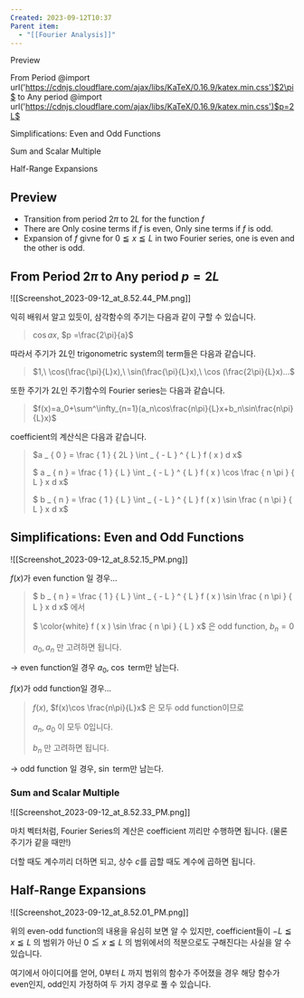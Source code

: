 ```yaml
---
Created: 2023-09-12T10:37
Parent item:
  - "[[Fourier Analysis]]"
---
```

Preview

From Period @import url('https://cdnjs.cloudflare.com/ajax/libs/KaTeX/0.16.9/katex.min.css')$2\pi$﻿ to Any period @import url('https://cdnjs.cloudflare.com/ajax/libs/KaTeX/0.16.9/katex.min.css')$p=2L$﻿

Simplifications: Even and Odd Functions

Sum and Scalar Multiple

Half-Range Expansions

## Preview

- Transition from period $2\pi$﻿ to $2L$﻿ for the function $f$﻿
- There are Only cosine terms if $f$﻿ is even, Only sine terms if $f$﻿ is odd.
- Expansion of $f$﻿ givne for $0\leqq x \leqq L$﻿ in two Fourier series, one is even and the other is odd.

## From Period $2\pi$﻿ to Any period $p=2L$﻿

![[Screenshot_2023-09-12_at_8.52.44_PM.png]]

익히 배워서 알고 있듯이, 삼각함수의 주기는 다음과 같이 구할 수 있습니다.

> $\cos ax$﻿, $p =\frac{2\pi}{a}$﻿

따라서 주기가 $2L$﻿인 trigonometric system의 term들은 다음과 같습니다.

> $1,\ \cos(\frac{\pi}{L}x),\ \sin(\frac{\pi}{L}x),\ \cos (\frac{2\pi}{L}x)...$﻿

또한 주기가 $2L$﻿인 주기함수의 Fourier series는 다음과 같습니다.

> $f(x)=a_0+\sum^\infty_{n=1}(a_n\cos\frac{n\pi}{L}x+b_n\sin\frac{n\pi}{L}x)$﻿

coefficient의 계산식은 다음과 같습니다.

> $a _ { 0 } = \frac { 1 } { 2L } \int _ { - L } ^ { L } f ( x ) d x$﻿
> 
> $ a _ { n } = \frac { 1 } { L } \int _ { - L } ^ { L } f ( x ) \cos \frac { n \pi } { L } x d x$﻿
> 
> $ b _ { n } = \frac { 1 } { L } \int _ { - L } ^ { L } f ( x ) \sin \frac { n \pi } { L } x d x$﻿

## Simplifications: Even and Odd Functions

![[Screenshot_2023-09-12_at_8.52.15_PM.png]]

$f(x)$﻿가 even function 일 경우…

> $ b _ { n } = \frac { 1 } { L } \int _ { - L } ^ { L } f ( x ) \sin \frac { n \pi } { L } x d x$﻿ 에서
> 
> $ \color{white} f ( x ) \sin \frac { n \pi } { L } x$﻿ 은 odd function, $b_n = 0$﻿  
>   
> $a_0, a_n$﻿ 만 고려하면 됩니다.

→ even function일 경우 $a_0,\ \cos$﻿ term만 남는다.

$f(x)$﻿가 odd function일 경우…

> $f(x)$﻿, $f(x)\cos \frac{n\pi}{L}x$﻿ 은 모두 odd function이므로  
>   
> $a_n,\ a_0$﻿ 이 모두 0입니다.  
>   
> $b_n$﻿ 만 고려하면 됩니다.

→ odd function 일 경우, $\sin$﻿ term만 남는다.

### Sum and Scalar Multiple

![[Screenshot_2023-09-12_at_8.52.33_PM.png]]

마치 벡터처럼, Fourier Series의 계산은 coefficient 끼리만 수행하면 됩니다. (물론 주기가 같을 때만!)

더할 때도 계수끼리 더하면 되고, 상수 $c$﻿를 곱할 때도 계수에 곱하면 됩니다.

## Half-Range Expansions

![[Screenshot_2023-09-12_at_8.52.01_PM.png]]

위의 even-odd function의 내용을 유심히 보면 알 수 있지만, coefficient들이 $-L\leqq x\leqq L$﻿ 의 범위가 아닌 $0\leqq x \leqq L$﻿ 의 범위에서의 적분으로도 구해진다는 사실을 알 수 있습니다.

여기에서 아이디어를 얻어, 0부터 $L$﻿ 까지 범위의 함수가 주어졌을 경우 해당 함수가 even인지, odd인지 가정하여 두 가지 경우로 풀 수 있습니다.